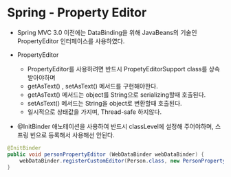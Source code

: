 # Spring - Property Editor
- Spring MVC 3.0 이전에는 DataBinding을 위해 JavaBeans의 기술인 PropertyEditor 인터페이스를 사용하였다.

- PropertyEditor
    - PropertyEditor를 사용하려면 반드시 PropetyEditorSupport class를 상속받아야하며
    - getAsText() , setAsText() 메서드를 구현해야한다.
    - getAsText() 메서드는 object를 String으로 serializing할때 호출된다.
    - setAsText() 메서드는 String을 object로 변환할때 호출된다.
    - 일시적으로 상태값을 가지며, Thread-safe 하지않다.

- @InitBinder 애노테이션을 사용하여 반드시 classLevel에 설정해 주어야하며, 스프링 빈으로 등록해서 사용해선 안된다.

```java
@InitBinder
public void personPropertyEditor (WebDataBinder webDataBinder) {
    webDataBinder.registerCustomEditor(Person.class, new PersonPropertyEditor());
}
```
